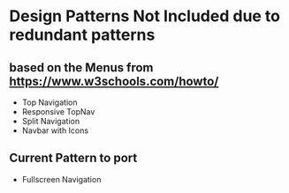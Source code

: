 # Design Patterns Not Included due to redundant patterns
## based on the Menus from https://www.w3schools.com/howto/
- Top Navigation
- Responsive TopNav
- Split Navigation 
- Navbar with Icons

## Current Pattern to port
- Fullscreen Navigation